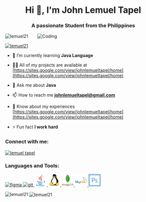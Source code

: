 <h1 align="center">Hi 👋, I'm John Lemuel Tapel</h1>
<h3 align="center">A passionate Student from the Philippines</h3>
<img align="right" alt="Coding" width="400" src="https://cdn.dribbble.com/users/1162077/screenshots/3848914/programmer.gif">

<p align="left"> <img src="https://komarev.com/ghpvc/?username=lemuel21&label=Profile%20views&color=0e75b6&style=flat" alt="lemuel21" /> </p>

<p align="left"> <a href="https://github.com/ryo-ma/github-profile-trophy"><img src="https://github-profile-trophy.vercel.app/?username=lemuel21" alt="lemuel21" /></a> </p>

- 🌱 I’m currently learning **Java Language**

- 👨‍💻 All of my projects are available at [https://sites.google.com/view/johnlemueltapel/home](https://sites.google.com/view/johnlemueltapel/home)

- 💬 Ask me about **Java**

- 📫 How to reach me **johnlemueltapel@gmail.com**

- 📄 Know about my experiences [https://sites.google.com/view/johnlemueltapel/home](https://sites.google.com/view/johnlemueltapel/home)

- ⚡ Fun fact **I work hard**

<h3 align="left">Connect with me:</h3>
<p align="left">
<a href="https://fb.com/lemuel tapel" target="blank"><img align="center" src="https://raw.githubusercontent.com/rahuldkjain/github-profile-readme-generator/master/src/images/icons/Social/facebook.svg" alt="lemuel tapel" height="30" width="40" /></a>
</p>

<h3 align="left">Languages and Tools:</h3>
<p align="left"> <a href="https://www.figma.com/" target="_blank" rel="noreferrer"> <img src="https://www.vectorlogo.zone/logos/figma/figma-icon.svg" alt="figma" width="40" height="40"/> </a> <a href="https://git-scm.com/" target="_blank" rel="noreferrer"> <img src="https://www.vectorlogo.zone/logos/git-scm/git-scm-icon.svg" alt="git" width="40" height="40"/> </a> <a href="https://www.java.com" target="_blank" rel="noreferrer"> <img src="https://raw.githubusercontent.com/devicons/devicon/master/icons/java/java-original.svg" alt="java" width="40" height="40"/> </a> <a href="https://www.linux.org/" target="_blank" rel="noreferrer"> <img src="https://raw.githubusercontent.com/devicons/devicon/master/icons/linux/linux-original.svg" alt="linux" width="40" height="40"/> </a> <a href="https://www.mongodb.com/" target="_blank" rel="noreferrer"> <img src="https://raw.githubusercontent.com/devicons/devicon/master/icons/mongodb/mongodb-original-wordmark.svg" alt="mongodb" width="40" height="40"/> </a> <a href="https://www.mysql.com/" target="_blank" rel="noreferrer"> <img src="https://raw.githubusercontent.com/devicons/devicon/master/icons/mysql/mysql-original-wordmark.svg" alt="mysql" width="40" height="40"/> </a> <a href="https://www.photoshop.com/en" target="_blank" rel="noreferrer"> <img src="https://raw.githubusercontent.com/devicons/devicon/master/icons/photoshop/photoshop-line.svg" alt="photoshop" width="40" height="40"/> </a> </p>

<p><img align="left" src="https://github-readme-stats.vercel.app/api/top-langs?username=lemuel21&show_icons=true&locale=en&layout=compact" alt="lemuel21" /></p>

<p>&nbsp;<img align="center" src="https://github-readme-stats.vercel.app/api?username=lemuel21&show_icons=true&locale=en" alt="lemuel21" /></p>
